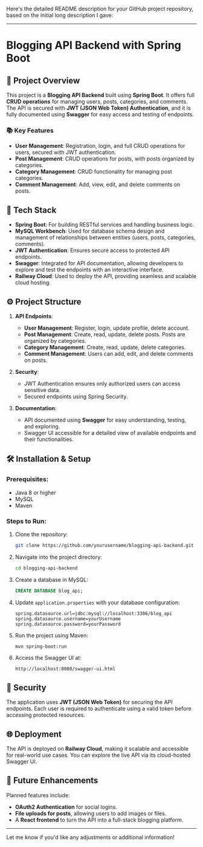Here's the detailed README description for your GitHub project repository, based on the initial long description I gave:

---

# Blogging API Backend with Spring Boot

## 🚀 Project Overview

This project is a **Blogging API Backend** built using **Spring Boot**. It offers full **CRUD operations** for managing users, posts, categories, and comments. The API is secured with **JWT (JSON Web Token) Authentication**, and it is fully documented using **Swagger** for easy access and testing of endpoints.

### 📚 Key Features
- **User Management**: Registration, login, and full CRUD operations for users, secured with JWT authentication.
- **Post Management**: CRUD operations for posts, with posts organized by categories.
- **Category Management**: CRUD functionality for managing post categories.
- **Comment Management**: Add, view, edit, and delete comments on posts.

## 🔧 Tech Stack

- **Spring Boot**: For building RESTful services and handling business logic.
- **MySQL Workbench**: Used for database schema design and management of relationships between entities (users, posts, categories, comments).
- **JWT Authentication**: Ensures secure access to protected API endpoints.
- **Swagger**: Integrated for API documentation, allowing developers to explore and test the endpoints with an interactive interface.
- **Railway Cloud**: Used to deploy the API, providing seamless and scalable cloud hosting.

## ⚙️ Project Structure

1. **API Endpoints**: 
   - **User Management**: Register, login, update profile, delete account.
   - **Post Management**: Create, read, update, delete posts. Posts are organized by categories.
   - **Category Management**: Create, read, update, delete categories.
   - **Comment Management**: Users can add, edit, and delete comments on posts.

2. **Security**:
   - JWT Authentication ensures only authorized users can access sensitive data.
   - Secured endpoints using Spring Security.

3. **Documentation**:
   - API documented using **Swagger** for easy understanding, testing, and exploring.
   - Swagger UI accessible for a detailed view of available endpoints and their functionalities.

## 🛠️ Installation & Setup

### Prerequisites:
- Java 8 or higher
- MySQL
- Maven

### Steps to Run:
1. Clone the repository:
   ```bash
   git clone https://github.com/yourusername/blogging-api-backend.git
   ```
2. Navigate into the project directory:
   ```bash
   cd blogging-api-backend
   ```
3. Create a database in MySQL:
   ```sql
   CREATE DATABASE blog_api;
   ```
4. Update `application.properties` with your database configuration:
   ```properties
   spring.datasource.url=jdbc:mysql://localhost:3306/blog_api
   spring.datasource.username=yourUsername
   spring.datasource.password=yourPassword
   ```
5. Run the project using Maven:
   ```bash
   mvn spring-boot:run
   ```
6. Access the Swagger UI at:
   ```
   http://localhost:8080/swagger-ui.html
   ```

## 🔐 Security

The application uses **JWT (JSON Web Token)** for securing the API endpoints. Each user is required to authenticate using a valid token before accessing protected resources.

## 🌐 Deployment

The API is deployed on **Railway Cloud**, making it scalable and accessible for real-world use cases. You can explore the live API via its cloud-hosted Swagger UI.

## 🚀 Future Enhancements

Planned features include:
- **OAuth2 Authentication** for social logins.
- **File uploads for posts**, allowing users to add images or files.
- A **React frontend** to turn the API into a full-stack blogging platform.

---

Let me know if you'd like any adjustments or additional information!
